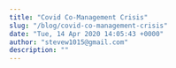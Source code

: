 ```yaml
---
title: "Covid Co-Management Crisis"
slug: "/blog/covid-co-management-crisis"
date: "Tue, 14 Apr 2020 14:05:43 +0000"
author: "stevew1015@gmail.com"
description: ""
---
```


